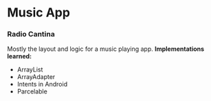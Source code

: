 # Music App
<h3>Radio Cantina</h3>
Mostly the layout and logic for a music playing app.
<strong>Implementations learned:</strong>
<ul>
<li>ArrayList</li>
<li>ArrayAdapter</li>
<li>Intents in Android</li>
<li>Parcelable</li>
</ul>